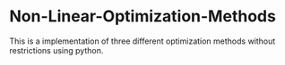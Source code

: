 # Non-Linear-Optimization-Methods

This is a implementation of three different optimization methods without restrictions using python.
